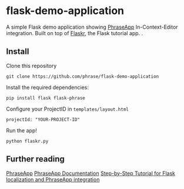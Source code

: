 # flask-demo-application

A simple Flask demo application showing [PhraseApp](https://phraseapp.com/) In-Context-Editor integration. Built on top of [Flaskr](http://flask.pocoo.org/docs/0.10/tutorial/introduction/), the Flask tutorial app. .

## Install

Clone this repository

```
git clone https://github.com/phrase/flask-demo-application
```

Install the required dependencies:

```
pip install flask flask-phrase
```

Configure your ProjectID in ```templates/layout.html```

```
projectId: "YOUR-PROJECT-ID"
````

Run the app!

```
python flaskr.py
````

## Further reading
[PhraseApp](https://phraseapp.com)
[PhraseApp Documentation](https://docs.phraseapp.com)
[Step-by-Step Tutorial for Flask localization and PhraseApp integration](https://localize-software.phraseapp.com/posts/python-localization-for-flask-applications/)
